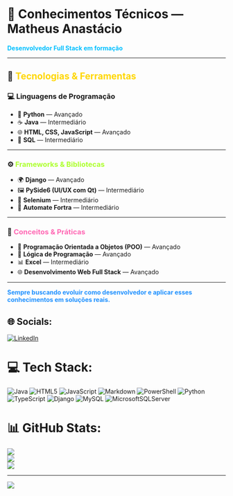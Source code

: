 # 🧠 Conhecimentos Técnicos — Matheus Anastácio

<p><strong><span style="color:#00bfff">Desenvolvedor Full Stack em formação</span></strong></p>

---

## 🔧 <span style="color:#FFD700">Tecnologias & Ferramentas</span>

### 💻 Linguagens de Programação
- 🐍 **Python** — Avançado
- ☕ **Java** — Intermediário
- 🌐 **HTML, CSS, JavaScript** — Avançado
- 🐘 **SQL** — Intermediário

---

### ⚙️ <span style="color:#ADFF2F">Frameworks & Bibliotecas</span>
- 🌍 **Django** — Avançado  
- 🖼️ **PySide6 (UI/UX com Qt)** — Intermediário  
- 🤖 **Selenium** — Intermediário  
- 🏢 **Automate Fortra** — Intermediário

---

### 🧩 <span style="color:#FF69B4">Conceitos & Práticas</span>
- 🔁 **Programação Orientada a Objetos (POO)** — Avançado  
- 🧠 **Lógica de Programação** — Avançado  
- 📊 **Excel** — Intermediário  
- 🌐 **Desenvolvimento Web Full Stack** — Avançado

---

<p><strong><span style="color:#1E90FF">Sempre buscando evoluir como desenvolvedor e aplicar esses conhecimentos em soluções reais.</span></strong></p>


## 🌐 Socials:
[![LinkedIn](https://img.shields.io/badge/LinkedIn-%230077B5.svg?logo=linkedin&logoColor=white)](https://linkedin.com/in/matheus-anastácio-1234a3276) 

# 💻 Tech Stack:
![Java](https://img.shields.io/badge/java-%23ED8B00.svg?style=for-the-badge&logo=openjdk&logoColor=white) ![HTML5](https://img.shields.io/badge/html5-%23E34F26.svg?style=for-the-badge&logo=html5&logoColor=white) ![JavaScript](https://img.shields.io/badge/javascript-%23323330.svg?style=for-the-badge&logo=javascript&logoColor=%23F7DF1E) ![Markdown](https://img.shields.io/badge/markdown-%23000000.svg?style=for-the-badge&logo=markdown&logoColor=white) ![PowerShell](https://img.shields.io/badge/PowerShell-%235391FE.svg?style=for-the-badge&logo=powershell&logoColor=white) ![Python](https://img.shields.io/badge/python-3670A0?style=for-the-badge&logo=python&logoColor=ffdd54) ![TypeScript](https://img.shields.io/badge/typescript-%23007ACC.svg?style=for-the-badge&logo=typescript&logoColor=white) ![Django](https://img.shields.io/badge/django-%23092E20.svg?style=for-the-badge&logo=django&logoColor=white) ![MySQL](https://img.shields.io/badge/mysql-4479A1.svg?style=for-the-badge&logo=mysql&logoColor=white) ![MicrosoftSQLServer](https://img.shields.io/badge/Microsoft%20SQL%20Server-CC2927?style=for-the-badge&logo=microsoft%20sql%20server&logoColor=white)
# 📊 GitHub Stats:
![](https://github-readme-stats.vercel.app/api?username=Nomadicsquash09&theme=transparent&hide_border=false&include_all_commits=false&count_private=false)<br/>
![](https://nirzak-streak-stats.vercel.app/?user=Nomadicsquash09&theme=transparent&hide_border=false)<br/>
![](https://github-readme-stats.vercel.app/api/top-langs/?username=Nomadicsquash09&theme=transparent&hide_border=false&include_all_commits=false&count_private=false&layout=compact)

---
[![](https://visitcount.itsvg.in/api?id=Nomadicsquash09&icon=0&color=0)](https://visitcount.itsvg.in)

<!-- Proudly created with GPRM ( https://gprm.itsvg.in ) -->
